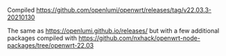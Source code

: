 Compiled https://github.com/openlumi/openwrt/releases/tag/v22.03.3-20210130

The same as https://openlumi.github.io/releases/ 
but with a few additional packages compiled with https://github.com/nxhack/openwrt-node-packages/tree/openwrt-22.03

